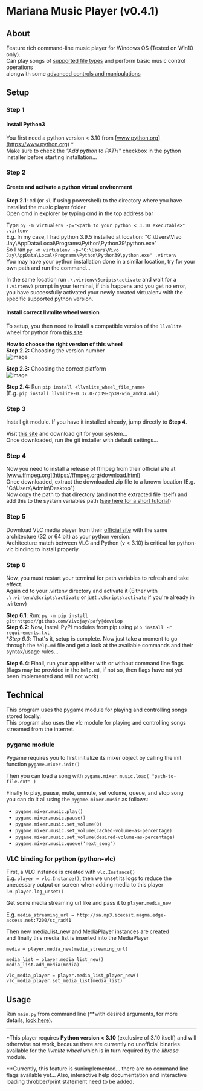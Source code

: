 # Mariana Music Player (v0.4.1)

## About
Feature rich command-line music player for Windows OS (Tested on Win10 only). \
Can play songs of [supported file types](some/path) and perform basic music control operations \
alongwith some [advanced controls and manipulations](some/other/path)

## Setup

### Step 1
#### Install Python3
You first need a python version < 3.10 from [www.python.org](https://www.python.org) \*  
Make sure to check the _"Add python to PATH"_ checkbox in the python installer before starting installation...  

### Step 2
#### Create and activate a python virtual environment

**Step 2.1**: cd (or `sl` if using powershell) to the directory where you have installed the music player folder  
Open cmd in explorer by typing cmd in the top address bar  

Type `py -m virtualenv -p="<path to your python < 3.10 executable>" .virtenv`  
E.g. In my case, I had python 3.9.5 installed at location: "C:\Users\Vivo Jay\AppData\Local\Programs\Python\Python39\python.exe"  
So I ran `py -m virtualenv -p="C:\Users\Vivo Jay\AppData\Local\Programs\Python\Python39\python.exe" .virtenv`  
You may have your python installation done in a similar location, try for your own path and run the command...  

In the same location run `.\.virtenv\Scripts\activate` and wait for a `(.virtenv)` prompt in your terminal, if this happens and you get no   error, you have successfully activated your newly created virtualenv with the specific supported python version.  

#### Install correct llvmlite wheel version
To setup, you then need to install a compatible version of the `llvmlite` wheel for python from [this site](https://www.lfd.uci.edu/~gohlke/pythonlibs/#llvmlite)  

**How to choose the right version of this wheel**  
**Step 2.2:** Choosing the version number  
![image](https://user-images.githubusercontent.com/67545205/147437848-6ea54b96-afd3-4af4-98be-ef0f52f44fa7.png)

**Step 2.3:** Choosing the correct platform  
![image](https://user-images.githubusercontent.com/67545205/147438943-07dbd825-a522-47f5-9623-942f31b6db1c.png)

**Step 2.4:** Run `pip install <llvmlite_wheel_file_name>`  
(E.g. `pip install llvmlite-0.37.0-cp39-cp39-win_amd64.whl`)  

### Step 3
Install git module. If you have it installed already, jump directly to **Step 4**.  

Visit [this site](https://www.git-scm.com/downloads) and download git for your system...  
Once downloaded, run the git installer with default settings...  

### Step 4
Now you need to install a release of ffmpeg from their official site at [www.ffmpeg.org](https://ffmpeg.org/download.html)  
Once downloaded, extract the downloaded zip file to a known location (E.g. "C:\Users\Admin\Desktop")  
Now copy the path to that directory (and not the extracted file itself) and add this to the system variables path ([see here for a short tutorial](https://www.youtube.com/watch?v=r1AtmY-RMyQ))  

### Step 5
Download VLC media player from their [official site](https://www.videolan.org) with the same architecture (32 or 64 bit) as your python version.  
Architecture match between VLC and Python (v < 3.10) is critical for python-vlc binding to install properly.  

### Step 6
Now, you must restart your terminal for path variables to refresh and take effect.  
Again cd to your .virtenv directory and activate it (Either with `.\.virtenv\Scripts\activate` or just `.\Scripts\activate` if you're already in .virtenv)  


**Step 6.1**: Run: `py -m pip install git+https://github.com/Vivojay/pafy@develop`  
**Step 6.2**: Now, Install PyPI modules from pip using `pip install -r requirements.txt`  
**Step 6.3*: That's it, setup is complete. Now just take a moment to go through the `help.md` file and get a look at the available commands and their syntax/usage rules...  

**Step 6.4**: Finall, run your app either with or without command line flags (flags may be provided in the `help.md`, if not so, then flags have not yet been implemented and will not work)  

## Technical
This program uses the pygame module for playing and controlling songs stored locally.  
This program also uses the vlc module for playing and controlling songs streamed from the internet.  

### pygame module
Pygame requires you to first initialize its mixer object by calling the init function `pygame.mixer.init()`  

Then you can load a song with `pygame.mixer.music.load( "path-to-file.ext" )`  

Finally to play, pause, mute, unmute, set volume, queue, and stop song \
you can do it all using the `pygame.mixer.music` as follows:
- `pygame.mixer.music.play()`
- `pygame.mixer.music.pause()`
- `pygame.mixer.music.set_volume(0)`
- `pygame.mixer.music.set_volume(cached-volume-as-percentage)`
- `pygame.mixer.music.set_volume(desired-volume-as-percentage)`
- `pygame.mixer.music.queue('next_song')`

### VLC binding for python (python-vlc)
First, a VLC instance is created with `vlc.Instance()`  
E.g. `player = vlc.Instance()`, then we unset its logs to reduce the unecessary output on screen when adding media to this player  
i.e. `player.log_unset()`  

Get some media streaming url like and pass it to `player.media_new`  

E.g. `media_streaming_url = http://sa.mp3.icecast.magma.edge-access.net:7200/sc_rad41`  

Then new media_list_new and MediaPlayer instances are created  
and finally this media_list is inserted into the MediaPlayer  
```
media = player.media_new(media_streaming_url)

media_list = player.media_list_new()
media_list.add_media(media)

vlc_media_player = player.media_list_player_new()
vlc_media_player.set_media_list(media_list)
```

## Usage
Run `main.py` from command line (**with desired arguments, for more details, [look here](https://github.com/Vivojay/mariana-music-player/blob/main/help_future.md#command-line-flags)).  

<hr>

\*This player requires **Python version < 3.10** (exclusive of 3.10 itself) and will otherwise not work, because there are currently no unofficial binaries available for the _llvmlite wheel_ which is in turn required by the _librosa_ module.

\*\*Currently, this feature is sunimplemented... there are no command line flags available yet...
Also, interactive help documentation and interactive loading throbber/print statement need to be added.
